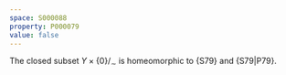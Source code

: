 ```yaml
---
space: S000088
property: P000079
value: false
---
```


The closed subset $Y\times\{0\}/_\sim$ is homeomorphic to {S79}
and {S79|P79}.
